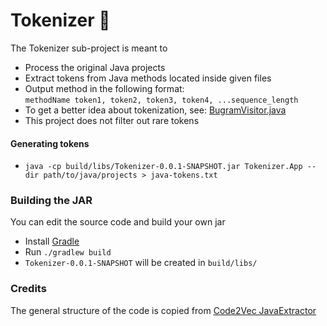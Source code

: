 # Tokenizer :file_folder:
The Tokenizer sub-project is meant to
* Process the original Java projects  
* Extract tokens from Java methods located inside given files
* Output method in the following format:  
`methodName token1, token2, token3, token4, ...sequence_length`
* To get a better idea about tokenization, see: [BugramVisitor.java](src/main/java/Tokenizer/Visitors/BugramVisitor.java)
* This project does not filter out rare tokens

#### Generating tokens
* `java -cp build/libs/Tokenizer-0.0.1-SNAPSHOT.jar Tokenizer.App --dir path/to/java/projects > java-tokens.txt`

### Building the JAR
You can edit the source code and build your own jar
* Install [Gradle](https://gradle.org/)
* Run `./gradlew build`
* `Tokenizer-0.0.1-SNAPSHOT` will be created in `build/libs/`

### Credits
The general structure of the code is copied from 
[Code2Vec JavaExtractor](https://github.com/tech-srl/code2vec/tree/master/JavaExtractor/JPredict/src/main/java/JavaExtractor)